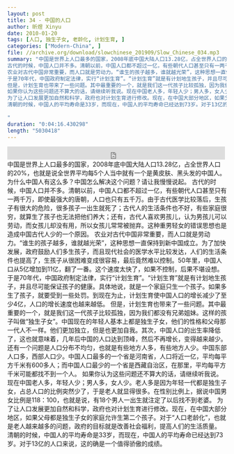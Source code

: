 ```yaml
---
layout: post
title: 34 - 中国的人口
author: 昕煜 Xinyu
date: 2010-01-20
tags: [人口, 独生子女, 老龄化, 计划生育, ]
categories: ["Modern-China", ]
file: //archive.org/download/slowchinese_201909/Slow_Chinese_034.mp3
summary: "中国是世界上人口最多的国家，2008年底中国大陆人口13.28亿，占全世界人口的20%，也就是说全世界平均每5个人当中就有一个是黄皮肤、黑头发的中国人。为什么中国人有这么多？中国怎么解决这个问题？请让我慢慢说起。
古代的时候，中国人口并不多。清朝以前，中国人口都不超过一亿，有些朝代人口甚至只有一两千万，即使最强大的唐朝，人口也只有五千万。由于古代医学比较落后，生孩子有很大的危险，很多孩子一出生就死了；古代人的生活条件也不好，有些家庭很穷，就算生了孩子也无法把他们养大；还有，古代人喜欢男孩儿，认为男孩儿可以劳动，而女孩儿却没有用，所以女孩儿常常被抛弃。这种重男轻女的错误思想也是造成中国古代人少的一个原因。
农业对古代中国非常重要，而人口就是劳动力。“谁生的孩子越多，谁就越光荣”，这种思想一直保持到新中国成立。为了加快发展，政府鼓励人们多生孩子，而且现代社会的医学水平比较发达，人们的生活条件也提高了，生孩子从很困难变成很容易，最后竟然难以控制。50年里，中国人口从5亿增加到11亿，翻了一番。这个速度太快了，如果不控制，后果不堪设想。
于是70年代，中国政府制定法律，实行“计划生育”。“计划生育”就是有计划地生孩子，并且尽可能保证孩子的健康。具体地说，就是一个家庭只生一个孩子。如果多生了孩子，就要受到一些处罚。到现在为止，计划生育使中国人口的增长减少了至少4亿，人口的增长速度也越来越低。
但是，计划生育也带来了一些问题。其中最重要的一个，就是我们这一代孩子比较孤独，因为我们都没有兄弟姐妹。这样的孩子叫做“独生子女”。中国现在的年轻人基本上都是独生子女，他们的性格和父母那一代人不一样。他们更加独立，但是也更加自我。其次，中国人口的出生率降低了，这也就意味着，几年后中国的人口达到顶峰，然后不再增长，变得越来越少。还有一个问题是人口分布不均匀，也就是有些地方人多，有些地方人少。中国东部人口多，西部人口少。中国人口最多的一个省是河南省，人口将近一亿，平均每平方千米有600多人；而中国人口最少的一个省是西藏自治区，在那里，平均每平方千米可能都找不到一个人。
如果你认为这些问题还不算大的话，请继续听我说。现在中国老人多，年轻人少；男人多，女人少。老人多是因为年轻一代都是独生子女，占总人口的比例突然少了，于是老人就显得很多。在性别比例上，据说中国男女比例是118：100，也就是说，有18个男人一出生就注定了以后找不到老婆。
为了让人口发展更加自然和科学，政府也对计划生育进行修改。现在，在中国大部分地区，如果父母都是独生子女的家庭允许生第二个孩子。对于“人口老龄化”，也就是老人越来越多的问题，政府的目标就是改善社会福利，提高人们的生活质量。
清朝的时候，中国人的平均寿命是33岁，而现在，中国人的平均寿命已经达到73岁。对于13亿的人口来说，这的确是一个值得骄傲的成绩。
 
"
duration: "0:04:16.430298"
length: "5030418"
---
```


<iframe src="https://archive.org/embed/slowchinese_201909/Slow_Chinese_034.mp3" width="500" height="30" frameborder="0" webkitallowfullscreen="true" mozallowfullscreen="true" allowfullscreen></iframe>
中国是世界上人口最多的国家，2008年底中国大陆人口13.28亿，占全世界人口的20%，也就是说全世界平均每5个人当中就有一个是黄皮肤、黑头发的中国人。为什么中国人有这么多？中国怎么解决这个问题？请让我慢慢说起。
古代的时候，中国人口并不多。清朝以前，中国人口都不超过一亿，有些朝代人口甚至只有一两千万，即使最强大的唐朝，人口也只有五千万。由于古代医学比较落后，生孩子有很大的危险，很多孩子一出生就死了；古代人的生活条件也不好，有些家庭很穷，就算生了孩子也无法把他们养大；还有，古代人喜欢男孩儿，认为男孩儿可以劳动，而女孩儿却没有用，所以女孩儿常常被抛弃。这种重男轻女的错误思想也是造成中国古代人少的一个原因。
农业对古代中国非常重要，而人口就是劳动力。“谁生的孩子越多，谁就越光荣”，这种思想一直保持到新中国成立。为了加快发展，政府鼓励人们多生孩子，而且现代社会的医学水平比较发达，人们的生活条件也提高了，生孩子从很困难变成很容易，最后竟然难以控制。50年里，中国人口从5亿增加到11亿，翻了一番。这个速度太快了，如果不控制，后果不堪设想。
于是70年代，中国政府制定法律，实行“计划生育”。“计划生育”就是有计划地生孩子，并且尽可能保证孩子的健康。具体地说，就是一个家庭只生一个孩子。如果多生了孩子，就要受到一些处罚。到现在为止，计划生育使中国人口的增长减少了至少4亿，人口的增长速度也越来越低。
但是，计划生育也带来了一些问题。其中最重要的一个，就是我们这一代孩子比较孤独，因为我们都没有兄弟姐妹。这样的孩子叫做“独生子女”。中国现在的年轻人基本上都是独生子女，他们的性格和父母那一代人不一样。他们更加独立，但是也更加自我。其次，中国人口的出生率降低了，这也就意味着，几年后中国的人口达到顶峰，然后不再增长，变得越来越少。还有一个问题是人口分布不均匀，也就是有些地方人多，有些地方人少。中国东部人口多，西部人口少。中国人口最多的一个省是河南省，人口将近一亿，平均每平方千米有600多人；而中国人口最少的一个省是西藏自治区，在那里，平均每平方千米可能都找不到一个人。
如果你认为这些问题还不算大的话，请继续听我说。现在中国老人多，年轻人少；男人多，女人少。老人多是因为年轻一代都是独生子女，占总人口的比例突然少了，于是老人就显得很多。在性别比例上，据说中国男女比例是118：100，也就是说，有18个男人一出生就注定了以后找不到老婆。
为了让人口发展更加自然和科学，政府也对计划生育进行修改。现在，在中国大部分地区，如果父母都是独生子女的家庭允许生第二个孩子。对于“人口老龄化”，也就是老人越来越多的问题，政府的目标就是改善社会福利，提高人们的生活质量。
清朝的时候，中国人的平均寿命是33岁，而现在，中国人的平均寿命已经达到73岁。对于13亿的人口来说，这的确是一个值得骄傲的成绩。
 
